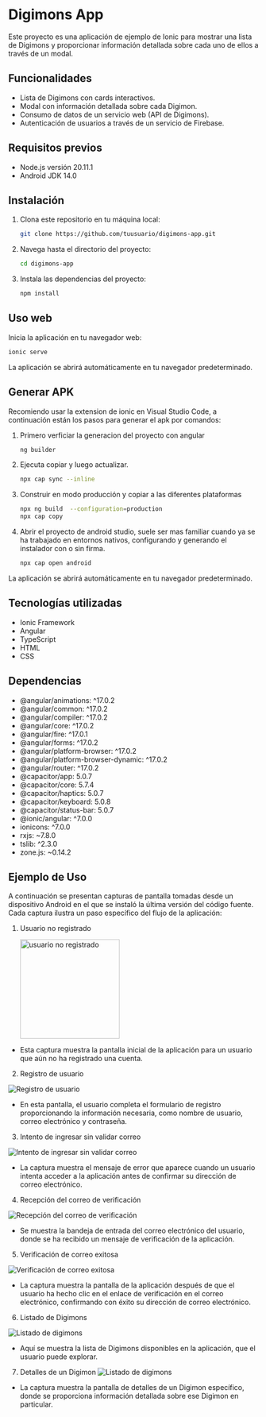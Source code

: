 # Digimons App

Este proyecto es una aplicación de ejemplo de Ionic para mostrar una lista de Digimons y proporcionar información detallada sobre cada uno de ellos a través de un modal.

## Funcionalidades

- Lista de Digimons con cards interactivos.
- Modal con información detallada sobre cada Digimon.
- Consumo de datos de un servicio web (API de Digimons).
- Autenticación de usuarios a través de un servicio de Firebase.

## Requisitos previos

- Node.js versión 20.11.1
- Android JDK 14.0

## Instalación

1. Clona este repositorio en tu máquina local:

   ```bash
   git clone https://github.com/tuusuario/digimons-app.git
   
2. Navega hasta el directorio del proyecto:

   ```bash
   cd digimons-app

3. Instala las dependencias del proyecto:

   ```bash
   npm install
   
## Uso web

Inicia la aplicación en tu navegador web:

   ```bash
   ionic serve
   ```

La aplicación se abrirá automáticamente en tu navegador predeterminado.  

## Generar APK

Recomiendo usar la extension de ionic en Visual Studio Code, a continuación están los pasos para generar el apk por comandos:

1. Primero verficiar la generacion del proyecto con angular

   ```bash
   ng builder
   ```

2. Ejecuta copiar y luego actualizar.

   ```bash
   npx cap sync --inline
   ```

3. Construir en modo producción y copiar a las diferentes plataformas

   ```bash
   npx ng build  --configuration=production
   npx cap copy
   ```
4. Abrir el proyecto de android studio, suele ser mas familiar cuando ya se ha trabajado en entornos nativos, configurando y generando el instalador con o sin firma.  

   ```bash
   npx cap open android
   ```


La aplicación se abrirá automáticamente en tu navegador predeterminado.  

## Tecnologías utilizadas

- Ionic Framework
- Angular
- TypeScript
- HTML
- CSS

## Dependencias

- @angular/animations: ^17.0.2
- @angular/common: ^17.0.2
- @angular/compiler: ^17.0.2
- @angular/core: ^17.0.2
- @angular/fire: ^17.0.1
- @angular/forms: ^17.0.2
- @angular/platform-browser: ^17.0.2
- @angular/platform-browser-dynamic: ^17.0.2
- @angular/router: ^17.0.2
- @capacitor/app: 5.0.7
- @capacitor/core: 5.7.4
- @capacitor/haptics: 5.0.7
- @capacitor/keyboard: 5.0.8
- @capacitor/status-bar: 5.0.7
- @ionic/angular: ^7.0.0
- ionicons: ^7.0.0
- rxjs: ~7.8.0
- tslib: ^2.3.0
- zone.js: ~0.14.2

## Ejemplo de Uso

A continuación se presentan capturas de pantalla tomadas desde un dispositivo Android en el que se instaló la última versión del código fuente. Cada captura ilustra un paso específico del flujo de la aplicación:

1. Usuario no registrado

   <img src="img/01_unregistered_user.jpeg" alt="usuario no registrado" width="200"/>
- Esta captura muestra la pantalla inicial de la aplicación para un usuario que aún no ha registrado una cuenta.

2. Registro de usuario

  ![Registro de usuario](img/02_user_register.jpeg)
- En esta pantalla, el usuario completa el formulario de registro proporcionando la información necesaria, como nombre de usuario, correo electrónico y contraseña.

3. Intento de ingresar sin validar correo

  ![Intento de ingresar sin validar correo](img/03_try_to_enter_without_validating_email.jpeg)
-   La captura muestra el mensaje de error que aparece cuando un usuario intenta acceder a la aplicación antes de confirmar su dirección de correo electrónico.

4. Recepción del correo de verificación

  ![Recepción del correo de verificación](img/04_receipt_of_verification_email.jpeg)
- Se muestra la bandeja de entrada del correo electrónico del usuario, donde se ha recibido un mensaje de verificación de la aplicación.

5. Verificación de correo exitosa

  ![Verificación de correo exitosa](img/05_email_verification_successful.jpeg)
- La captura muestra la pantalla de la aplicación después de que el usuario ha hecho clic en el enlace de verificación en el correo electrónico, confirmando con éxito su dirección de correo electrónico.  

6. Listado de Digimons

  ![Listado de digimons](img/06_digimon_list.jpeg)
- Aquí se muestra la lista de Digimons disponibles en la aplicación, que el usuario puede explorar.

7. Detalles de un Digimon
  ![Listado de digimons](img/07_digimon_detail.jpeg)
- La captura muestra la pantalla de detalles de un Digimon específico, donde se proporciona información detallada sobre ese Digimon en particular.


